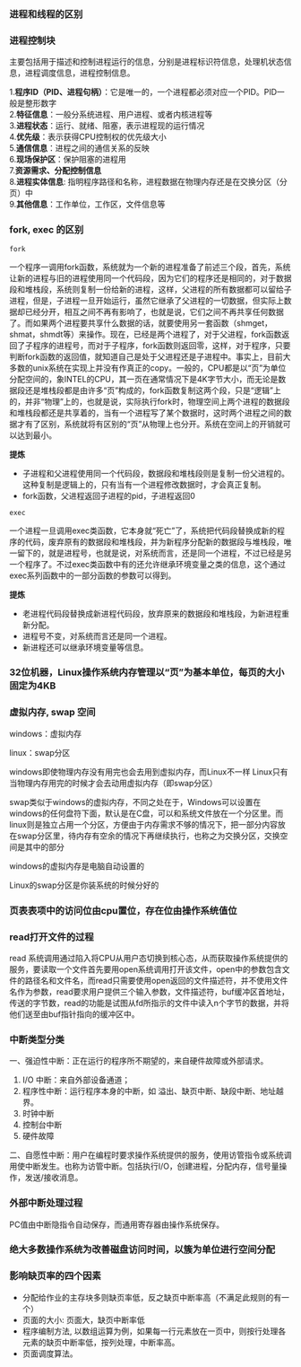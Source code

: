 

### 进程和线程的区别

### 进程控制块

主要包括用于描述和控制进程运行的信息，分别是进程标识符信息，处理机状态信息，进程调度信息，进程控制信息。

1.**程序ID（PID、进程句柄）**：它是唯一的，一个进程都必须对应一个PID。PID一般是整形数字   
2.**特征信息**：一般分系统进程、用户进程、或者内核进程等   
3.**进程状态**：运行、就绪、阻塞，表示进程现的运行情况   
4.**优先级**：表示获得CPU控制权的优先级大小   
5.**通信信息**：进程之间的通信关系的反映   
6.**现场保护区**：保护阻塞的进程用   
7.**资源需求、分配控制信息**  
8.**进程实体信息**: 指明程序路径和名称，进程数据在物理内存还是在交换分区（分页）中   
9.**其他信息**：工作单位，工作区，文件信息等   

### fork, exec 的区别

`fork`

一个程序一调用fork函数，系统就为一个新的进程准备了前述三个段，首先，系统让新的进程与旧的进程使用同一个代码段，因为它们的程序还是相同的，对于数据段和堆栈段，系统则复制一份给新的进程，这样，父进程的所有数据都可以留给子进程，但是，子进程一旦开始运行，虽然它继承了父进程的一切数据，但实际上数据却已经分开，相互之间不再有影响了，也就是说，它们之间不再共享任何数据了。而如果两个进程要共享什么数据的话，就要使用另一套函数（shmget，shmat，shmdt等）来操作。现在，已经是两个进程了，对于父进程，fork函数返回了子程序的进程号，而对于子程序，fork函数则返回零，这样，对于程序，只要判断fork函数的返回值，就知道自己是处于父进程还是子进程中。事实上，目前大多数的unix系统在实现上并没有作真正的copy。一般的，CPU都是以“页”为单位分配空间的，象INTEL的CPU，其一页在通常情况下是4K字节大小，而无论是数据段还是堆栈段都是由许多“页”构成的，fork函数复制这两个段，只是“逻辑”上的，并非“物理”上的，也就是说，实际执行fork时，物理空间上两个进程的数据段和堆栈段都还是共享着的，当有一个进程写了某个数据时，这时两个进程之间的数据才有了区别，系统就将有区别的“页”从物理上也分开。系统在空间上的开销就可以达到最小。


**提炼**

- 子进程和父进程使用同一个代码段，数据段和堆栈段则是复制一份父进程的。 这种复制是逻辑上的，只有当有一个进程修改数据时，才会真正复制。
- fork函数，父进程返回子进程的pid，子进程返回0


`exec`

一个进程一旦调用exec类函数，它本身就“死亡”了，系统把代码段替换成新的程序的代码，废弃原有的数据段和堆栈段，并为新程序分配新的数据段与堆栈段，唯一留下的，就是进程号，也就是说，对系统而言，还是同一个进程，不过已经是另一个程序了。不过exec类函数中有的还允许继承环境变量之类的信息，这个通过exec系列函数中的一部分函数的参数可以得到。

**提炼**

- 老进程代码段替换成新进程代码段，放弃原来的数据段和堆栈段，为新进程重新分配。
- 进程号不变，对系统而言还是同一个进程。
- 新进程还可以继承环境变量等信息。


### 32位机器，Linux操作系统内存管理以“页”为基本单位，每页的大小固定为4KB

### 虚拟内存, swap 空间

windows：虚拟内存

linux：swap分区

windows即使物理内存没有用完也会去用到虚拟内存，而Linux不一样 Linux只有当物理内存用完的时候才会去动用虚拟内存（即swap分区）

swap类似于windows的虚拟内存，不同之处在于，Windows可以设置在windows的任何盘符下面，默认是在C盘，可以和系统文件放在一个分区里。而linux则是独立占用一个分区，方便由于内存需求不够的情况下，把一部分内容放在swap分区里，待内存有空余的情况下再继续执行，也称之为交换分区，交换空间是其中的部分

windows的虚拟内存是电脑自动设置的

Linux的swap分区是你装系统的时候分好的

### 页表表项中的访问位由cpu置位，存在位由操作系统值位

### read打开文件的过程

read 系统调用通过陷入将CPU从用户态切换到核心态，从而获取操作系统提供的服务，要读取一个文件首先要用open系统调用打开该文件，open中的参数包含文件的路径名和文件名，而read只需要使用open返回的文件描述符，并不使用文件名作为参数，read要求用户提供三个输入参数，文件描述符，buf缓冲区首地址，传送的字节数，read的功能是试图从fd所指示的文件中读入n个字节的数据，并将他们送至由buf指针指向的缓冲区中。

### 中断类型分类

一、强迫性中断：正在运行的程序所不期望的，来自硬件故障或外部请求。

1. I/O 中断：来自外部设备通道；
2. 程序性中断：运行程序本身的中断，如 溢出、缺页中断、缺段中断、地址越界。
3. 时钟中断
4. 控制台中断
5. 硬件故障

二、自愿性中断：用户在编程时要求操作系统提供的服务，使用访管指令或系统调用使中断发生。也称为访管中断。包括执行I/O，创建进程，分配内存，信号量操作，发送/接收消息。


### 外部中断处理过程

PC值由中断隐指令自动保存，而通用寄存器由操作系统保存。

### 绝大多数操作系统为改善磁盘访问时间，以簇为单位进行空间分配

### 影响缺页率的四个因素

- 分配给作业的主存块多则缺页率低，反之缺页中断率高（不满足此规则的有一个）
- 页面的大小: 页面大，缺页中断率低
- 程序编制方法, 以数组运算为例，如果每一行元素放在一页中，则按行处理各元素的缺页中断率低，按列处理，中断率高。
- 页面调度算法。